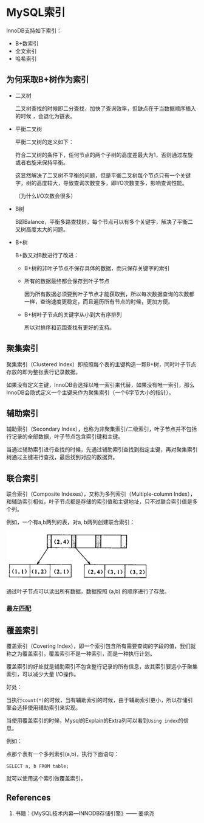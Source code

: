 # MySQL索引

InnoDB支持如下索引：

- B+数索引
- 全文索引
- 哈希索引

## 为何采取B+树作为索引

- 二叉树

  二叉树查找的时候即二分查找，加快了查询效率，但缺点在于当数据顺序插入的时候 ，会退化为链表。

- 平衡二叉树

  平衡二叉树的定义如下：

  符合二叉树的条件下，任何节点的两个子树的高度差最大为1，否则通过左旋或者右旋来保持平衡。

  这显然解决了二叉树不平衡的问题，但是平衡二叉树每个节点只有一个关键字，树的高度较大，导致查询次数变多，即I/O次数变多，影响查询性能。

  （为什么I/O次数会很多）

- B树

  B即Balance，平衡多路查找树，每个节点可以有多个关键字，解决了平衡二叉树高度太大的问题。

- B+树

  B+数又对B数进行了改进：

  - B+树的非叶子节点不保存具体的数据，而只保存关键字的索引

  - 所有的数据最终都会保存到叶子节点

    因为所有数据必须要到叶子节点才能获取到，所以每次数据查询的次数都一样，查询速度更稳定，而且遍历所有节点的时候，更加方便。

  - B+树叶子节点的关键字从小到大有序排列

    所以对排序和范围查找有更好的支持。

## 聚集索引

聚集索引（Clustered  Index）即按照每个表的主键构造一颗B+树，同时叶子节点存放的即为整张表行记录数据。

如果没有定义主键，InnoDB会选择以唯一索引来代替，如果没有唯一索引，那么InnoDB会隐式定义一个主键来作为聚集索引（一个6字节大小的指针）。

## 辅助索引

辅助索引（Secondary Index），也称为非聚集索引/二级索引，叶子节点并不包括行记录的全部数据，叶子节点包含索引键和主键。

当通过辅助索引进行查找的时候，先通过辅助索引查找到指定主键，再对聚集索引树通过主键进行查找，最后找到对应的数据页。

## 联合索引

联合索引（Composite Indexes），又称为多列索引（Multiple-column Index），和辅助索引相似，叶子节点都是存储的索引值和主键地址，只不过联合索引值是多个列。

例如，一个有a,b两列的表，对a, b两列创建联合索引：

![composite_index_example](mysql_index_assets/composite_index_example.png)

通过叶子节点可以读出所有数据，数据按照 (a,b) 的顺序进行了存放。

### 最左匹配



## 覆盖索引

覆盖索引（Covering Index），即一个索引包含所有需要查询的字段的值，我们就称之为覆盖索引，覆盖索引不是一种索引，而是一种执行计划。

覆盖索引的好处就是辅助索引不包含整行记录的所有信息，故其索引要远小于聚集索引，可以减少大量 I/O操作。

好处：

当执行`count(*)`的时候，当有辅助索引的时候，由于辅助索引更小，所以存储引擎会选择使用辅助索引来实现。

当使用覆盖索引的时候，Mysql的Explain的Extra列可以看到`Using index`的信息。

例如：

点那个表有一个多列索引(a,b)，执行下面语句：

```
SELECT a, b FROM table;
```

就可以使用这个索引做覆盖索引。

## References

1. 书籍：《MySQL技术内幕—INNODB存储引擎》—— 姜承尧